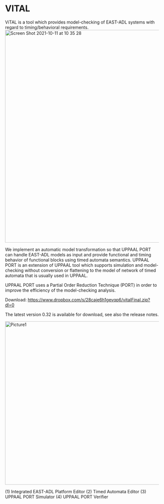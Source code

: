 # VITAL
ViTAL is a tool which provides model-checking of EAST-ADL systems with regard to timing/behavioral requirements.
<img width="694" alt="Screen Shot 2021-10-11 at 10 35 28" src="https://user-images.githubusercontent.com/7644735/136759197-69213a35-7a27-4fe5-81df-3a9698d39444.png">

We implement an automatic model transformation so that UPPAAL PORT can handle EAST-ADL models as input and provide functional and timing behavior of functional blocks using timed automata semantics. UPPAAL PORT is an extension of UPPAAL tool which supports simulation and model-checking without conversion or flattening to the model of network of timed automata that is usually used in UPPAAL.

UPPAAL PORT uses a Partial Order Reduction Technique (PORT) in order to improve the efficiency of the model-checking analysis.

Download: https://www.dropbox.com/s/28caje6h1gevqp6/vitalFinal.zip?dl=0 

The latest version 0.32 is available for download, see also the release notes.

<img width="533" alt="Picture1" src="https://user-images.githubusercontent.com/7644735/136759478-b4e4d77b-5758-45f3-8f18-376147422901.png">

(1) Integrated EAST-ADL Platform Editor
(2) Timed Automata Editor
(3) UPPAAL PORT Simulator
(4) UPPAAL PORT Verifier
